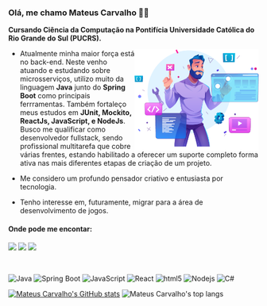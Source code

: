### Olá, me chamo Mateus Carvalho 🐱‍👤

<strong>Cursando Ciência da Computação na Pontifícia Universidade Católica do Rio Grande do Sul (PUCRS).</strong>

<img src="img/19362653 [Convertido].png" min-width="200px" max-width="200px" width="250px" align="right" alt="Computador iuriCode">
<div>

<p align="left">
  
- Atualmente minha maior força está no back-end. Neste venho atuando e estudando sobre microsserviços, utilizo muito da linguagem <strong>Java</strong> junto do <strong>Spring Boot</strong> como principais ferrramentas. Também fortaleço meus estudos em <strong>JUnit, Mockito, ReactJs, JavaScript, e NodeJs</strong>. Busco me qualificar como desenvolvedor fullstack, sendo profissional multitarefa que cobre várias frentes, estando habilitado a oferecer um suporte completo forma ativa nas mais diferentes etapas de criação de um projeto. 
  
- Me considero um profundo pensador criativo e entusiasta por tecnologia.

- Tenho interesse em, futuramente, migrar para a área de desenvolvimento de jogos.
</p>


#### Onde pode me encontar: 

<p align="left">
  <a href="mailto:mateus.oak99@gmail.com" alt="Gmail">
  <img src="https://img.shields.io/badge/-Gmail-FF0000?style=flat-square&labelColor=FF0000&logo=gmail&logoColor=white" border="0" /></a>

  <a href="https://www.linkedin.com/in/mateuscarvalho99" alt="Linkedin">
  <img src="https://img.shields.io/badge/-Linkedin-0e76a8?style=flat-square&logo=Linkedin&logoColor=white" border="0" /></a>

  <a href="https://www.instagram.com/oak99x/" alt="Instagram">
  <img src="https://img.shields.io/badge/-Instagram-DF0174?style=flat-square&labelColor=DF0174&logo=instagram&logoColor=white" border="0" /></a>
</p>

<br>
<p align="left">
  <img alt="Java" src="https://img.shields.io/badge/-Java-d78732?style=flat-square&logo=Java&logoColor=black" />
  <img alt="Spring Boot" src="https://img.shields.io/badge/-Spring%20Boot-green?style=flat-square&logo=Spring&logoColor=white" />
  <img alt="JavaScript" src="https://img.shields.io/badge/-JavaScript-f7de22?style=flat-square&logo=JavaScript&logoColor=white" />
  <img alt="React" src="https://img.shields.io/badge/-React-45b8d8?style=flat-square&logo=react&logoColor=white" />
  <img alt="html5" src="https://img.shields.io/badge/-HTML5-E34F26?style=flat-square&logo=html5&logoColor=white" />
  <img alt="Nodejs" src="https://img.shields.io/badge/-Nodejs-43853d?style=flat-square&logo=Node.js&logoColor=white" />
  <img alt="C#" src="https://img.shields.io/badge/-C%23-rgb(50%2C%2050%2C%20100)?style=flat-square&logo=c-sharp&logoColor=white" />
</p>

[![Mateus Carvalho's GitHub stats](https://github-readme-stats.vercel.app/api?username=oak99x&show_icons=true&line_height=20&card_width=440&theme=midnight-purple&title_color=c760ef&icon_color=c760ef&include_all_commits=true)](https://github.com/oak99x)
![Mateus Carvalho's top langs](https://github-readme-stats.vercel.app/api/top-langs/?username=oak99x&hide=makefile,batchfile,basic,haskell,dockerfile&card_width=380px&langs_count=16&layout=compact&theme=midnight-purple&title_color=c760ef&icon_color=c760ef)
